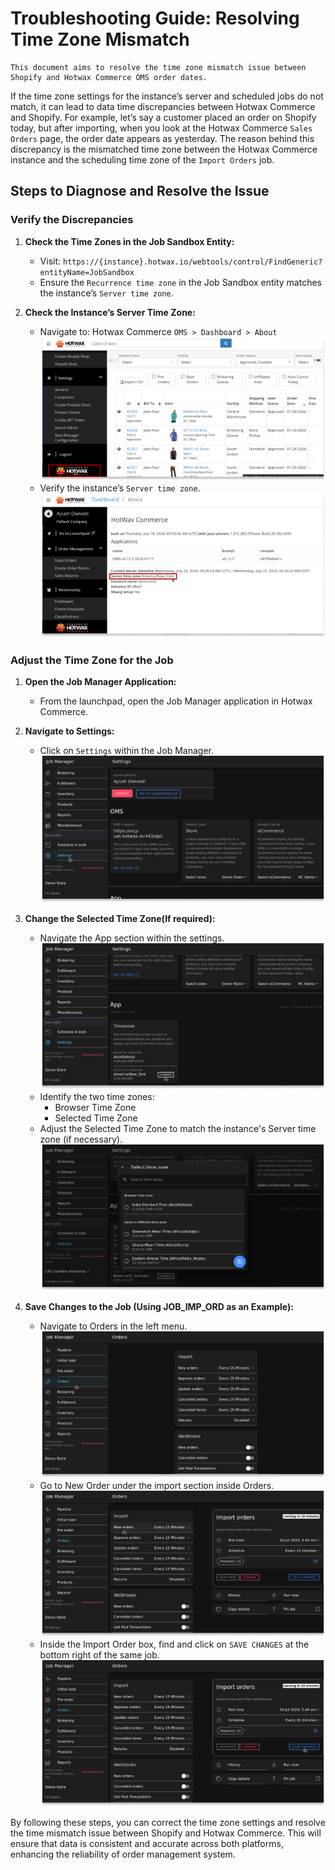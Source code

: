 
# Troubleshooting Guide: Resolving Time Zone Mismatch

```
This document aims to resolve the time zone mismatch issue between Shopify and Hotwax Commerce OMS order dates. 
```

If the time zone settings for the instance’s server and scheduled jobs do not match, it can lead to data time discrepancies between Hotwax Commerce and Shopify. For example, let’s say a customer placed an order on Shopify today, but after importing, when you look at the Hotwax Commerce `Sales Orders` page, the order date appears as yesterday. The reason behind this discrepancy is the mismatched time zone between the Hotwax Commerce instance and the scheduling time zone of the `Import Orders` job.

## Steps to Diagnose and Resolve the Issue

### Verify the Discrepancies

1. **Check the Time Zones in the Job Sandbox Entity:**
   - Visit: `https://{instance}.hotwax.io/webtools/control/FindGeneric?entityName=JobSandbox`
   - Ensure the `Recurrence time zone` in the Job Sandbox entity matches the instance’s `Server time zone`.

2. **Check the Instance’s Server Time Zone:**
   - Navigate to: Hotwax Commerce `OMS > Dashboard > About`
   ![Oms View Page](assets/oms_view.png)
   - Verify the instance’s `Server time zone`.
   ![About instance](assets/about.png)


### Adjust the Time Zone for the Job

1. **Open the Job Manager Application:**
   - From the launchpad, open the Job Manager application in Hotwax Commerce.

2. **Navigate to Settings:**
   - Click on `Settings` within the Job Manager.
   ![Setting](assets/job_mgr_setting.png)

3. **Change the Selected Time Zone(If required):**
   - Navigate the App section within the settings.
   ![Time Zone](assets/change_btn_view.png)
   - Identify the two time zones:
     - Browser Time Zone
     - Selected Time Zone
   - Adjust the Selected Time Zone to match the instance's Server time zone (if necessary).
   ![Available time zones](assets/available_time_zones.png)

4. **Save Changes to the Job (Using JOB_IMP_ORD as an Example):**
   - Navigate to Orders in the left menu.
   ![Order jobs view](assets/order_jobs.png)
   - Go to New Order under the import section inside Orders.
   ![Import order job](assets/new_order.png)
   - Inside the Import Order box, find and click on `SAVE CHANGES` at the bottom right of the same job.
   ![Save changes](assets/import_order_job.png)
   

By following these steps, you can correct the time zone settings and resolve the time mismatch issue between Shopify and Hotwax Commerce. This will ensure that data is consistent and accurate across both platforms, enhancing the reliability of order management system.